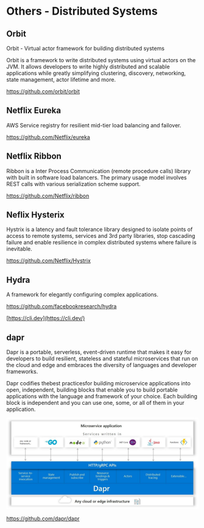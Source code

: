 # Others - Distributed Systems

## Orbit

Orbit - Virtual actor framework for building distributed systems

Orbit is a framework to write distributed systems using virtual actors on the JVM. It allows developers to write highly distributed and scalable applications while greatly simplifying clustering, discovery, networking, state management, actor lifetime and more.

<https://github.com/orbit/orbit>

## Netflix Eureka

AWS Service registry for resilient mid-tier load balancing and failover.

<https://github.com/Netflix/eureka>

## Netflix Ribbon

Ribbon is a Inter Process Communication (remote procedure calls) library with built in software load balancers. The primary usage model involves REST calls with various serialization scheme support.

<https://github.com/Netflix/ribbon>

## Neflix Hysterix

Hystrix is a latency and fault tolerance library designed to isolate points of access to remote systems, services and 3rd party libraries, stop cascading failure and enable resilience in complex distributed systems where failure is inevitable.

<https://github.com/Netflix/Hystrix>

## Hydra

A framework for elegantly configuring complex applications.

<https://github.com/facebookresearch/hydra>

[https://cli.dev](https://cli.dev/)

## dapr

Dapr is a portable, serverless, event-driven runtime that makes it easy for developers to build resilient, stateless and stateful microservices that run on the cloud and edge and embraces the diversity of languages and developer frameworks.

Dapr codifies thebest practicesfor building microservice applications into open, independent, building blocks that enable you to build portable applications with the language and framework of your choice. Each building block is independent and you can use one, some, or all of them in your application.

![image](../../media/Technologies-Others-Others-Distributed-Systems-image1.jpg)

<https://github.com/dapr/dapr>
